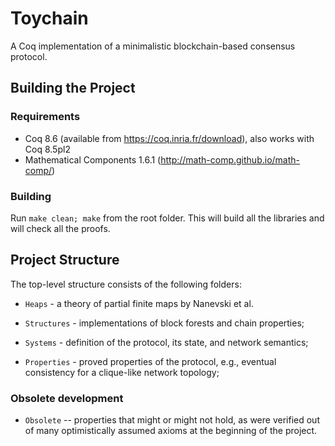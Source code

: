 # Toychain

A Coq implementation of a minimalistic blockchain-based consensus protocol.

## Building the Project

### Requirements

* Coq 8.6 (available from https://coq.inria.fr/download), also works
  with Coq 8.5pl2
* Mathematical Components 1.6.1 (http://math-comp.github.io/math-comp/)

### Building

Run `make clean; make` from the root folder. This will build all
the libraries and will check all the proofs.

## Project Structure

The top-level structure consists of the following folders:

* `Heaps` - a theory of partial finite maps by Nanevski et al.

* `Structures` - implementations of block forests and chain properties;

* `Systems` - definition of the protocol, its state, and network semantics;

* `Properties` - proved properties of the protocol, e.g., eventual
  consistency for a clique-like network topology;

### Obsolete development

* `Obsolete` -- properties that might or might not hold, as were
  verified out of many optimistically assumed axioms at the beginning
  of the project.

